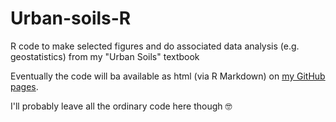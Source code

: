 # Urban-soils-R
R code to make selected figures and do associated data analysis (e.g. geostatistics) from my "Urban Soils" textbook

Eventually the code will ba available as html (via R Markdown) on [my GitHub pages](https://github.com/Ratey-AtUWA).

I'll probably leave all the ordinary code here though 🤓
